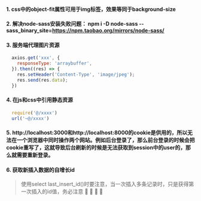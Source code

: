 #### 1. css中的object-fit属性可用于img标签，效果等同于background-size
#### 2. 解决node-sass安装失败问题： npm i -D node-sass --sass_binary_site=https://npm.taobao.org/mirrors/node-sass/
#### 3. 服务端代理图片资源
  ```javascript
    axios.get('xxx', {
      responseType: 'arraybuffer',
    }).then((res) => {
      res.setHeader('Content-Type', 'image/jpeg');
      res.send(res.data);
    })
  ```
#### 4. 在js和css中引用静态资源
  ```javascript
    require('@/xxxx')
    url('~@/xxxx')
  ```
#### 5. http://localhost:3000和http://localhost:8000的cookie是供用的，所以无法在一个浏览器中同时操作两个网站。例如后台登录了，那么前台登录的时候会把cookie重写了，这就导致后台刷新的时候是无法获取到session中的user的，那么就需要重新登录。
#### 6. 获取新插入数据的自增长id
  > 使用select last_insert_id()时要注意，当一次插入多条记录时，只是获得第一次插入的id值，务必注意
  🚌
  🚊
  🚈
  🚴